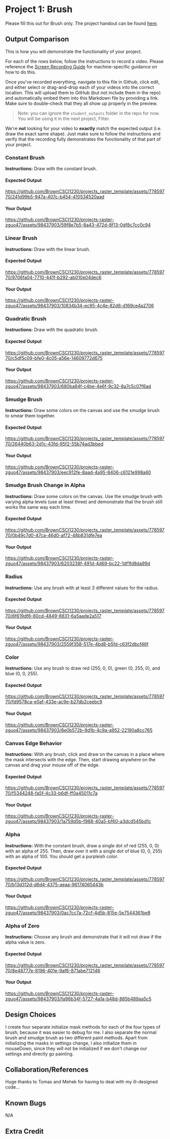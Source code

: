 # Project 1: Brush

Please fill this out for Brush only. The project handout can be found [here](https://cs1230.graphics/projects/raster/1).

## Output Comparison
This is how you will demonstrate the functionality of your project.

For each of the rows below, follow the instructions to record a video. Please reference the [Screen Recording Guide](https://cs1230.graphics/docs/screen-recording/) for machine-specific guidance on how to do this.

Once you've recorded everything, navigate to this file in Github, click edit, and either select or drag-and-drop each of your videos into the correct location. This will upload them to GitHub (but not include them in the repo) and automatically embed them into this Markdown file by providing a link. Make sure to double-check that they all show up properly in the preview.

> Note: you can ignore the `student_outputs` folder in the repo for now. You will be using it in the next project, Filter.

We're **not** looking for your video to **exactly** match the expected output (i.e. draw the exact same shape). Just make sure to follow the instructions and verify that the recording fully demonstrates the functionality of that part of your project.

### Constant Brush
**Instructions:** Draw with the constant brush.

#### Expected Output

https://github.com/BrownCSCI1230/projects_raster_template/assets/77859770/241d99b5-947a-407c-b454-410534520aad

#### Your Output


https://github.com/BrownCSCI1230/projects-raster-zguo47/assets/98437903/59f8e7b5-8a43-472d-8f13-0df8c7cc0c94


<!---
Paste your output on top of this comment!
-->



### Linear Brush
**Instructions:** Draw with the linear brush.

#### Expected Output

https://github.com/BrownCSCI1230/projects_raster_template/assets/77859770/9706fa04-7710-441f-b292-ab010e04dec6

#### Your Output



https://github.com/BrownCSCI1230/projects-raster-zguo47/assets/98437903/10834b34-ec95-4c4e-82d8-d169ce4a2706




<!---
Paste your output on top of this comment!
-->



### Quadratic Brush
**Instructions:** Draw with the quadratic brush.

#### Expected Output

https://github.com/BrownCSCI1230/projects_raster_template/assets/77859770/c5df5c09-bfe0-4c05-a56e-14609772d675

#### Your Output

https://github.com/BrownCSCI1230/projects-raster-zguo47/assets/98437903/680ba84f-c4be-4e6f-9c32-8a7c5c07f6ad

<!---
Paste your output on top of this comment!
-->



### Smudge Brush
**Instructions:** Draw some colors on the canvas and use the smudge brush to smear them together.

#### Expected Output

https://github.com/BrownCSCI1230/projects_raster_template/assets/77859770/26440b63-2d1c-43fd-95f2-55b74ad3bbed

#### Your Output


https://github.com/BrownCSCI1230/projects-raster-zguo47/assets/98437903/eec912fe-8aad-4a95-8406-c6121e998a60


<!---
Paste your output on top of this comment!
-->



### Smudge Brush Change in Alpha
**Instructions:** Draw some colors on the canvas. Use the smudge brush with varying alpha levels (use at least three) and demonstrate that the brush still works the same way each time.

#### Expected Output

https://github.com/BrownCSCI1230/projects_raster_template/assets/77859770/0b49c7d0-47ca-46d0-af72-48b831dfe7ea

#### Your Output


https://github.com/BrownCSCI1230/projects-raster-zguo47/assets/98437903/6203238f-491d-4d69-bc22-1df1fd8da99d


<!---
Paste your output on top of this comment!
-->



### Radius
**Instructions:** Use any brush with at least 3 different values for the radius.

#### Expected Output

https://github.com/BrownCSCI1230/projects_raster_template/assets/77859770/6f619df6-80cd-4849-8831-6a5aade2a517

#### Your Output


https://github.com/BrownCSCI1230/projects-raster-zguo47/assets/98437903/2559f358-517e-4bd8-b5fd-c63f2dbcf46f


<!---
Paste your output on top of this comment!
-->



### Color
**Instructions:** Use any brush to draw red (255, 0, 0), green (0, 255, 0), and blue (0, 0, 255).

#### Expected Output

https://github.com/BrownCSCI1230/projects_raster_template/assets/77859770/fd9578ca-e0af-433e-ac9e-b27db2ceebc9

#### Your Output


https://github.com/BrownCSCI1230/projects-raster-zguo47/assets/98437903/8e0b572b-9d1b-4c9a-a952-22190a8cc765


<!---
Paste your output on top of this comment!
-->



### Canvas Edge Behavior
**Instructions:** With any brush, click and draw on the canvas in a place where the mask intersects with the edge. Then, start drawing anywhere on the canvas and drag your mouse off of the edge.

#### Expected Output

https://github.com/BrownCSCI1230/projects_raster_template/assets/77859770/f5344248-fa5f-4c33-b6df-ff0a45011c7a

#### Your Output


https://github.com/BrownCSCI1230/projects-raster-zguo47/assets/98437903/1a759d5b-f988-40a5-bf60-a3dcd545bd1c


<!---
Paste your output on top of this comment!
-->



### Alpha
**Instructions:** With the constant brush, draw a single dot of red (255, 0, 0) with an alpha of 255. Then, draw over it with a single dot of blue (0, 0, 255) with an alpha of 100. You should get a purpleish color.

#### Expected Output

https://github.com/BrownCSCI1230/projects_raster_template/assets/77859770/b13d312d-d6d4-4375-aeaa-96174065443b

#### Your Output


https://github.com/BrownCSCI1230/projects-raster-zguo47/assets/98437903/0ac7cc7a-72cf-4d5b-815e-5e7544361be8



<!---
Paste your output on top of this comment!
-->



### Alpha of Zero
**Instructions:** Choose any brush and demonstrate that it will not draw if the alpha value is zero.

#### Expected Output

https://github.com/BrownCSCI1230/projects_raster_template/assets/77859770/8e48777e-8196-401e-9af6-871abe712146

#### Your Output


https://github.com/BrownCSCI1230/projects-raster-zguo47/assets/98437903/fa96b34f-5727-4a1a-b48d-885b489aa5c5


<!---
Paste your output on top of this comment!
-->



## Design Choices
I create four separate initialize mask methods for each of the four types of brush, because it was easier to debug for me. 
I also separate the normal brush and smudge brush as two different paint methods. 
Apart from initializing the masks in settings change, I also initialize them in mouseDown, since they will
not be initialized if we don't change our settings and directly go painting. 

## Collaboration/References
Huge thanks to Tomas and Mehek for having to deal with my ill-designed code...

## Known Bugs
N/A

## Extra Credit


